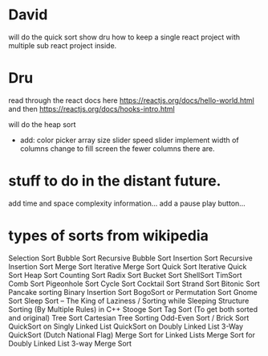 # David
will do the quick sort
show dru how to keep a single react project with multiple sub react project inside.

# Dru
read through the react docs here https://reactjs.org/docs/hello-world.html
and then https://reactjs.org/docs/hooks-intro.html

will do the heap sort 
* add:
color picker
array size slider
speed slider
implement width of columns change to fill screen the fewer columns there are.

# stuff to do in the distant future.
add time and space complexity information...
add a pause play button...




# types of sorts from wikipedia
Selection Sort
Bubble Sort
Recursive Bubble Sort
Insertion Sort
Recursive Insertion Sort
Merge Sort
Iterative Merge Sort
Quick Sort
Iterative Quick Sort
Heap Sort
Counting Sort
Radix Sort
Bucket Sort
ShellSort
TimSort
Comb Sort
Pigeonhole Sort
Cycle Sort
Cocktail Sort
Strand Sort
Bitonic Sort
Pancake sorting
Binary Insertion Sort
BogoSort or Permutation Sort
Gnome Sort
Sleep Sort – The King of Laziness / Sorting while Sleeping
Structure Sorting (By Multiple Rules) in C++
Stooge Sort
Tag Sort (To get both sorted and original)
Tree Sort
Cartesian Tree Sorting
Odd-Even Sort / Brick Sort
QuickSort on Singly Linked List
QuickSort on Doubly Linked List
3-Way QuickSort (Dutch National Flag)
Merge Sort for Linked Lists
Merge Sort for Doubly Linked List
3-way Merge Sort